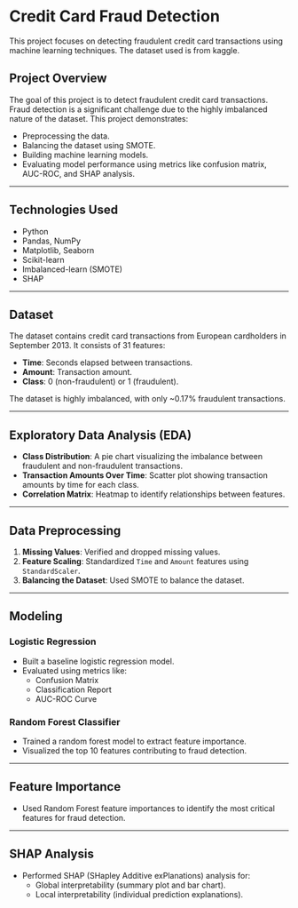 # Credit Card Fraud Detection

This project focuses on detecting fraudulent credit card transactions using machine learning techniques. The dataset used is from kaggle.

## Project Overview

The goal of this project is to detect fraudulent credit card transactions. Fraud detection is a significant challenge due to the highly imbalanced nature of the dataset. This project demonstrates:
- Preprocessing the data.
- Balancing the dataset using SMOTE.
- Building machine learning models.
- Evaluating model performance using metrics like confusion matrix, AUC-ROC, and SHAP analysis.

---

## Technologies Used

- Python
- Pandas, NumPy
- Matplotlib, Seaborn
- Scikit-learn
- Imbalanced-learn (SMOTE)
- SHAP

---

## Dataset

The dataset contains credit card transactions from European cardholders in September 2013. It consists of 31 features:
- **Time**: Seconds elapsed between transactions.
- **Amount**: Transaction amount.
- **Class**: 0 (non-fraudulent) or 1 (fraudulent).

The dataset is highly imbalanced, with only ~0.17% fraudulent transactions.

---

## Exploratory Data Analysis (EDA)

- **Class Distribution**: A pie chart visualizing the imbalance between fraudulent and non-fraudulent transactions.
- **Transaction Amounts Over Time**: Scatter plot showing transaction amounts by time for each class.
- **Correlation Matrix**: Heatmap to identify relationships between features.

---

## Data Preprocessing

1. **Missing Values**: Verified and dropped missing values.
2. **Feature Scaling**: Standardized `Time` and `Amount` features using `StandardScaler`.
3. **Balancing the Dataset**: Used SMOTE to balance the dataset.

---

## Modeling

### Logistic Regression

- Built a baseline logistic regression model.
- Evaluated using metrics like:
  - Confusion Matrix
  - Classification Report
  - AUC-ROC Curve

### Random Forest Classifier

- Trained a random forest model to extract feature importance.
- Visualized the top 10 features contributing to fraud detection.

---

## Feature Importance

- Used Random Forest feature importances to identify the most critical features for fraud detection.

---

## SHAP Analysis

- Performed SHAP (SHapley Additive exPlanations) analysis for:
  - Global interpretability (summary plot and bar chart).
  - Local interpretability (individual prediction explanations).
